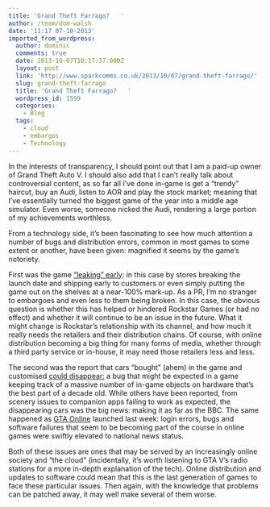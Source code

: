 ```yaml
---
title: 'Grand Theft Farrago?   '
author: /team/dom-walsh
date: '11:17 07-10-2013'
imported_from_wordpress:
  author: dominic
  comments: true
  date: 2013-10-07T10:17:37.000Z
  layout: post
  link: 'http://www.sparkcomms.co.uk/2013/10/07/grand-theft-farrago/'
  slug: grand-theft-farrago
  title: 'Grand Theft Farrago?   '
  wordpress_id: 1599
  categories:
    - Blog
  tags:
    - cloud
    - embargos
    - Technology
---
```


In the interests of transparency, I should point out that I am a paid-up owner of Grand Theft Auto V. I should also add that I can’t really talk about controversial content, as so far all I’ve done in-game is get a “trendy” haircut, buy an Audi, listen to AOR and play the stock market; meaning that I’ve essentially turned the biggest game of the year into a middle age simulator. Even worse, someone nicked the Audi, rendering a large portion of my achievements worthless.

From a technology side, it’s been fascinating to see how much attention a number of bugs and distribution errors, common in most games to some extent or another, have been given: magnified it seems by the game’s notoriety.

First was the game [“leaking” early](http://www.bbc.co.uk/news/technology-24109176): in this case by stores breaking the launch date and shipping early to customers or even simply putting the game out on the shelves at a near-100% mark-up. As a PR, I’m no stranger to embargoes and even less to them being broken. In this case, the obvious question is whether this has helped or hindered Rockstar Games (or had no effect) and whether it will continue to be an issue in the future. What it might change is Rockstar’s relationship with its channel, and how much it really needs the retailers and their distribution chains. Of course, with online distribution becoming a big thing for many forms of media, whether through a third party service or in-house, it may need those retailers less and less.

The second was the report that cars “bought” (ahem) in the game and customised [could disappear:](http://www.bbc.co.uk/newsbeat/24220206) a bug that might be expected in a game keeping track of a massive number of in-game objects on hardware that’s the best part of a decade old. While others have been reported, from scenery issues to companion apps failing to work as expected, the disappearing cars was the big news: making it as far as the BBC. The same happened as [GTA Online](http://news.sky.com/story/1148642/gta-v-online-launch-problems-rockstar-sorry) launched last week: login errors, bugs and software failures that seem to be becoming part of the course in online games were swiftly elevated to national news status.

Both of these issues are ones that may be served by an increasingly online society and “the cloud” (incidentally, it’s worth listening to GTA V’s radio stations for a more in-depth explanation of the tech). Online distribution and updates to software could mean that this is the last generation of games to face these particular issues. Then again, with the knowledge that problems can be patched away, it may well make several of them worse.  
